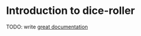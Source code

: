 # Introduction to dice-roller

TODO: write [great documentation](http://jacobian.org/writing/what-to-write/)

